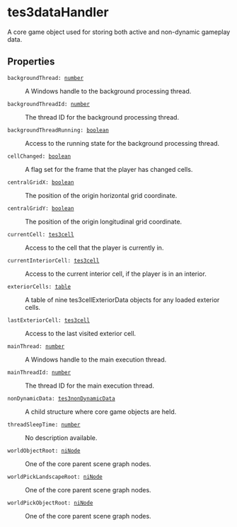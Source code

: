# tes3dataHandler

A core game object used for storing both active and non-dynamic gameplay data.

## Properties

<dl class="describe">
<dt><code class="descname">backgroundThread: <a href="https://mwse.readthedocs.io/en/latest/lua/type/number.html">number</a></code></dt>
<dd>

A Windows handle to the background processing thread.

</dd>
<dt><code class="descname">backgroundThreadId: <a href="https://mwse.readthedocs.io/en/latest/lua/type/number.html">number</a></code></dt>
<dd>

The thread ID for the background processing thread.

</dd>
<dt><code class="descname">backgroundThreadRunning: <a href="https://mwse.readthedocs.io/en/latest/lua/type/boolean.html">boolean</a></code></dt>
<dd>

Access to the running state for the background processing thread.

</dd>
<dt><code class="descname">cellChanged: <a href="https://mwse.readthedocs.io/en/latest/lua/type/boolean.html">boolean</a></code></dt>
<dd>

A flag set for the frame that the player has changed cells.

</dd>
<dt><code class="descname">centralGridX: <a href="https://mwse.readthedocs.io/en/latest/lua/type/boolean.html">boolean</a></code></dt>
<dd>

The position of the origin horizontal grid coordinate.

</dd>
<dt><code class="descname">centralGridY: <a href="https://mwse.readthedocs.io/en/latest/lua/type/boolean.html">boolean</a></code></dt>
<dd>

The position of the origin longitudinal grid coordinate.

</dd>
<dt><code class="descname">currentCell: <a href="https://mwse.readthedocs.io/en/latest/lua/type/tes3cell.html">tes3cell</a></code></dt>
<dd>

Access to the cell that the player is currently in.

</dd>
<dt><code class="descname">currentInteriorCell: <a href="https://mwse.readthedocs.io/en/latest/lua/type/tes3cell.html">tes3cell</a></code></dt>
<dd>

Access to the current interior cell, if the player is in an interior.

</dd>
<dt><code class="descname">exteriorCells: <a href="https://mwse.readthedocs.io/en/latest/lua/type/table.html">table</a></code></dt>
<dd>

A table of nine tes3cellExteriorData objects for any loaded exterior cells.

</dd>
<dt><code class="descname">lastExteriorCell: <a href="https://mwse.readthedocs.io/en/latest/lua/type/tes3cell.html">tes3cell</a></code></dt>
<dd>

Access to the last visited exterior cell.

</dd>
<dt><code class="descname">mainThread: <a href="https://mwse.readthedocs.io/en/latest/lua/type/number.html">number</a></code></dt>
<dd>

A Windows handle to the main execution thread.

</dd>
<dt><code class="descname">mainThreadId: <a href="https://mwse.readthedocs.io/en/latest/lua/type/number.html">number</a></code></dt>
<dd>

The thread ID for the main execution thread.

</dd>
<dt><code class="descname">nonDynamicData: <a href="https://mwse.readthedocs.io/en/latest/lua/type/tes3nonDynamicData.html">tes3nonDynamicData</a></code></dt>
<dd>

A child structure where core game objects are held.

</dd>
<dt><code class="descname">threadSleepTime: <a href="https://mwse.readthedocs.io/en/latest/lua/type/number.html">number</a></code></dt>
<dd>

No description available.

</dd>
<dt><code class="descname">worldObjectRoot: <a href="https://mwse.readthedocs.io/en/latest/lua/type/niNode.html">niNode</a></code></dt>
<dd>

One of the core parent scene graph nodes.

</dd>
<dt><code class="descname">worldPickLandscapeRoot: <a href="https://mwse.readthedocs.io/en/latest/lua/type/niNode.html">niNode</a></code></dt>
<dd>

One of the core parent scene graph nodes.

</dd>
<dt><code class="descname">worldPickObjectRoot: <a href="https://mwse.readthedocs.io/en/latest/lua/type/niNode.html">niNode</a></code></dt>
<dd>

One of the core parent scene graph nodes.

</dd>
</dl>
